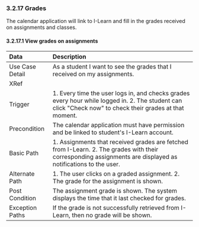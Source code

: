 ### 3.2.17 Grades

The calendar application will link to I-Learn and fill in the grades received on assignments and classes.

#### 3.2.17.1 View grades on assignments

| Data          | Description |
|:--------------|:-----------------|
|Use Case Detail  |As a student I want to see the grades that I received on my assignments.|
|XRef           ||
|Trigger        | 1. Every time the user logs in, and checks grades every hour while logged in. 2. The student can click "Check now" to check their grades at that moment.|
|Precondition   | The calendar application must have permission and be linked to student's I-Learn account.|                       
|Basic Path	|1. Assignments that received grades are fetched from I-Learn. 2. The grades with their corresponding assignments are displayed as notifications to the user.|
|Alternate Path	|1. The user clicks on a graded assignment. 2. The grade for the assignment is shown.|			
|Post Condition |The assignment grade is shown. The system displays the time that it last checked for grades.|
|Exception Paths|If the grade is not successfully retrieved from I-Learn, then no grade will be shown.|
